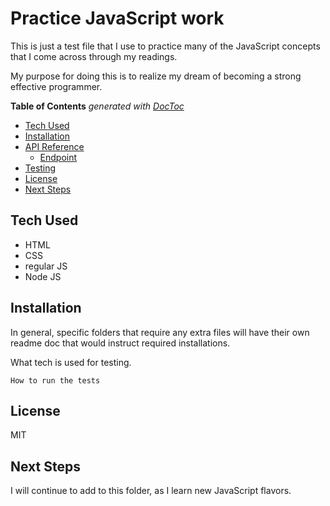 # Practice JavaScript work

This is just a test file that I use to practice many of the JavaScript concepts that I come across through my readings. 

My purpose for doing this is to realize my dream of becoming a strong effective programmer. 

<!-- START doctoc generated TOC please keep comment here to allow auto update -->
<!-- DON'T EDIT THIS SECTION, INSTEAD RE-RUN doctoc TO UPDATE -->
**Table of Contents**  *generated with [DocToc](https://github.com/thlorenz/doctoc)*

- [Tech Used](#tech-used)
- [Installation](#installation)
- [API Reference](#api-reference)
  - [Endpoint](#endpoint)
- [Testing](#testing)
- [License](#license)
- [Next Steps](#next-steps)

<!-- END doctoc generated TOC please keep comment here to allow auto update -->

## Tech Used

- HTML
- CSS
- regular JS
- Node JS

## Installation

In general,  specific folders that require any extra files will have their own readme doc that would instruct required installations. 



What tech is used for testing.

`How to run the tests`

## License

MIT

## Next Steps

I will continue to add to this folder, as I learn new JavaScript flavors. 
